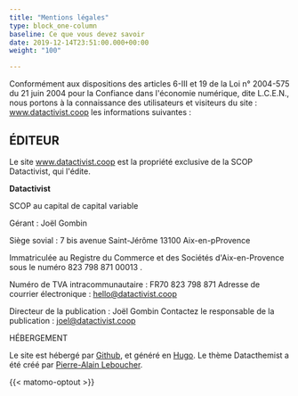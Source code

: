 ```yaml
---
title: "Mentions légales"
type: block_one-column
baseline: Ce que vous devez savoir
date: 2019-12-14T23:51:00.000+00:00
weight: "100"

---
```


Conformément aux dispositions des articles 6-III et 19 de la Loi n° 2004-575 du 21 juin 2004 pour la Confiance dans l'économie numérique, dite L.C.E.N., nous portons à la connaissance des utilisateurs et visiteurs du site : www.datactivist.coop les informations suivantes :

## ÉDITEUR

Le site www.datactivist.coop est la propriété exclusive de la SCOP Datactivist, qui l'édite.

**Datactivist**

SCOP au capital de capital variable 

Gérant : Joël Gombin

Siège sovial : 7 bis avenue Saint-Jérôme 13100 Aix-en-pProvence

Immatriculée au Registre du Commerce et des Sociétés d'Aix-en-Provence sous le numéro 823 798 871 00013 .

Numéro de TVA intracommunautaire : FR70 823 798 871
Adresse de courrier électronique : hello@datactivist.coop 
 
Directeur de la  publication : Joël Gombin
Contactez le responsable de la publication : joel@datactivist.coop

 
HÉBERGEMENT

Le site est hébergé par [Github](https://github.com/), et généré en [Hugo](https://gohugo.io/). Le thème Datacthemist a été créé par [Pierre-Alain Leboucher](https://peh4.com/#/).

{{< matomo-optout >}}
